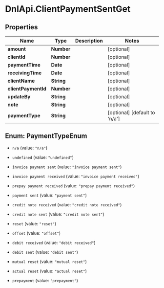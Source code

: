 # DnlApi.ClientPaymentSentGet

## Properties
Name | Type | Description | Notes
------------ | ------------- | ------------- | -------------
**amount** | **Number** |  | [optional] 
**clientId** | **Number** |  | [optional] 
**paymentTime** | **Date** |  | [optional] 
**receivingTime** | **Date** |  | [optional] 
**clientName** | **String** |  | [optional] 
**clientPaymentId** | **Number** |  | [optional] 
**updateBy** | **String** |  | [optional] 
**note** | **String** |  | [optional] 
**paymentType** | **String** |  | [optional] [default to &#39;n/a&#39;]


<a name="PaymentTypeEnum"></a>
## Enum: PaymentTypeEnum


* `n/a` (value: `"n/a"`)

* `undefined` (value: `"undefined"`)

* `invoice payment sent` (value: `"invoice payment sent"`)

* `invoice payment received` (value: `"invoice payment received"`)

* `prepay payment received` (value: `"prepay payment received"`)

* `payment sent` (value: `"payment sent"`)

* `credit note received` (value: `"credit note received"`)

* `credit note sent` (value: `"credit note sent"`)

* `reset` (value: `"reset"`)

* `offset` (value: `"offset"`)

* `debit received` (value: `"debit received"`)

* `debit sent` (value: `"debit sent"`)

* `mutual reset` (value: `"mutual reset"`)

* `actual reset` (value: `"actual reset"`)

* `prepayment` (value: `"prepayment"`)




